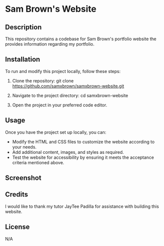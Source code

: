 # Sam Brown's Website

## Description

This repository contains a codebase for Sam Brown's portfolio website the provides information regarding my portfolio.

## Installation

To run and modify this project locally, follow these steps:

1. Clone the repository:
git clone https://github.com/samxbrown/samxbrown-website.git

2. Navigate to the project directory:
cd samxbrown-website

3. Open the project in your preferred code editor.

## Usage

Once you have the project set up locally, you can:

* Modify the HTML and CSS files to customize the website according to your needs.
* Add additional content, images, and styles as required.
* Test the website for accessibility by ensuring it meets the acceptance criteria mentioned above.

## Screenshot



## Credits

I would like to thank my tutor JayTee Padilla for assistance with building this website.

## License

N/A
